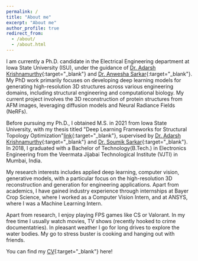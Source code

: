 ```yaml
---
permalink: /
title: "About me"
excerpt: "About me"
author_profile: true
redirect_from: 
  - /about/
  - /about.html
---
```


I am currently a Ph.D. candidate in the Electrical Engineering department at Iowa State University (ISU), under the guidance of [Dr. Adarsh Krishnamurthy](https://web.me.iastate.edu/idealab/p-krishnamurthy.html){:target="_blank"} and [Dr. Anwesha Sarkar](https://sites.google.com/iastate.edu/bacm-lab/team-and-contact?authuser=0){:target="_blank"}.  My PhD work primarily focuses on developing deep learning models for generating high-resolution 3D structures across various engineering domains, including structural engineering and computational biology. My current project involves the 3D reconstruction of protein structures from AFM images, leveraging diffusion models and Neural Radiance Fields (NeRFs).

Before pursuing my Ph.D., I obtained M.S. in 2021 from Iowa State University, with my thesis titled "Deep Learning Frameworks for Structural Topology Optimization"[link](https://doi.org/10.31274/etd-20210609-153){:target="_blank"}, supervised by [Dr. Adarsh Krishnamurthy](https://web.me.iastate.edu/idealab/p-krishnamurthy.html){:target="_blank"} and [Dr. Soumik Sarkar](https://sites.google.com/view/scslab-isu/team-contact?authuser=2){:target="_blank"}. In 2018, I graduated with a Bachelor of Technology(B.Tech.) in Electronics Engineering from the Veermata Jijabai Technological Institute (VJTI) in Mumbai, India.

My research interests includes applied deep learning, computer vision, generative models, with a particular focus on the high-resolution 3D reconstruction and generation for engineering applications. 
Apart from academics, I have gained industry experience through internships at Bayer Crop Science, where I worked as a Computer Vision Intern, and at ANSYS, where I was a Machine Learning Intern.

Apart from research, I enjoy playing FPS games like CS or Valorant. In my free time I usually watch movies, TV shows (recently hooked to crime documentatries). In pleasant weather I go for long drives to explore the water bodies. My go to stress buster is cooking and hanging out with friends.

You can find my [CV](https://jaydeepradejd.github.io/files/Jaydeep_Rade_Resume.pdf){:target="_blank"} here!

<!-- ## Education

* Ph.D., Electrical Engineering, Iowa State University, Ames, Iowa, USA (Jan 2021 - Dec 2024)

* MS (thesis), Electrical Engineering, Iowa State University, Ames, Iowa, USA (Aug 2018 - May 2021)

* B.Tech., Electronics Engineering, Veermata Jijabai Technological Institute (VJTI), Mumbai, India (Aug 2014 - May 2018) -->